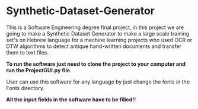 # Synthetic-Dataset-Generator
This is a Software Engineering degree final project, in this project we are going to make a Synthetic Dataset Generator to make a large scale training set's on Hebrew language for a machine learning projects who used OCR or DTW algorithms to detect antique hand-written documents and transfer them to text files.

**To run the software just need to clone the project to your computer and run the ProjectGUI.py file.**

User can use this software for any language by just change the fonts in the Fonts directory.

**All the input fields in the software have to be filled!!**
